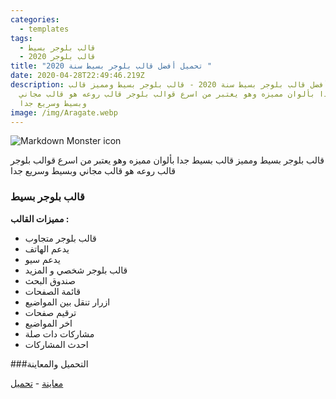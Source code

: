 ```yaml
---
categories:
  - templates
tags:
  - قالب بلوجر بسيط
  - قالب بلوجر 2020
title: "تحميل أفضل قالب بلوجر بسيط سنة 2020 "
date: 2020-04-28T22:49:46.219Z
description: تحميل أفضل قالب بلوجر بسيط سنة 2020 - قالب بلوجر بسيط ومميز قالب
  بسيط جدا بألوان مميزه وهو يعتبر من اسرع قوالب بلوجر قالب روعه هو قالب مجاني
  وبسيط وسريع جدا
image: /img/Aragate.webp
---
```



<img src="https://www.picalica.com/images.php?i=651&k=pr&s=a8d42bcbaea6d4c044dbdbcde42a2fd62a6f6f19"
     alt="Markdown Monster icon" />  

قالب بلوجر بسيط ومميز قالب بسيط جدا بألوان مميزه وهو يعتبر من اسرع قوالب بلوجر  قالب روعه هو قالب مجاني وبسيط وسريع جدا

### قالب بلوجر بسيط

**مميزات القالب :** 

* قالب بلوجر متجاوب
* يدعم الهاتف
* يدعم سيو
* قالب بلوجر شخصي و المزيد
* صندوق البحث
* قائمة الصفحات 
* ازرار تنقل بين المواضيع
* ترقيم صفحات
* اخر المواضيع
* مشاركات دات صلة
* احدث المشاركات

\###التحميل والمعاينة

[معاينة](http://prereheus.com/2CY2)     -     [تحميل](http://prereheus.com/2Cbi)